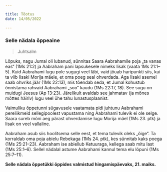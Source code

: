 ```yaml
---

title: Tõotus  
date: 14/05/2022  

---
```


### Selle nädala õppeaine

> <p>Juhtsalm</p>

Lõpuks, nagu Jumal oli lubanud, sünnitas Saara Aabrahamile poja „ta vanas eas“ (1Ms 21:2) ja Aabraham pani lapsukesele nimeks Iisak (vaata 1Ms 21:1–5). Kuid Aabrahami lugu pole sugugi veel läbi, vaid jõuab haripunkti siis, kui ta viib Iisaki Morija mäele, et oma poeg seal ohverdada. Aga Iisaki asemel saab ohvriks jäär (1Ms 22:13), mis tõendab seda, et Jumal kohustub õnnistama rahvaid Aabrahami „soo“ kaudu (1Ms 22:17, 18). See sugu on muidugi Jeesus (Ap 13:23). Järelikult avaldab see jahmatav (ja mõnes mõttes häiriv) lugu veel ühe tahu lunastusplaanist.

Vaimuliku õppetunni sügavusele vaatamata pidi juhtunu Aabrahami pereliikmeid sellegipoolest vapustama ning Aabrahami tulevik ei ole selge. Saara sureb mõni aeg pärast ohverdamise lugu Morija mäel (1Ms 23. ptk) ja Iisak on veel vallaline.

Aabraham asub siis hoolitsema selle eest, et tema tulevik oleks „õige“. Ta korraldab oma poja abielu Rebekaga (1Ms 24. ptk), kes sünnitab kaks poega (1Ms 25:21–23). Aabraham ise abiellub Ketuuraga, kellega saab mitu last (1Ms 25:1–6). Sellel nädalal astume Aabrahami kannul tema elu lõpuni (1Ms 25:7–11).

__Selle nädala õppetükki õppides valmistud hingamispäevaks, 21. maiks.__